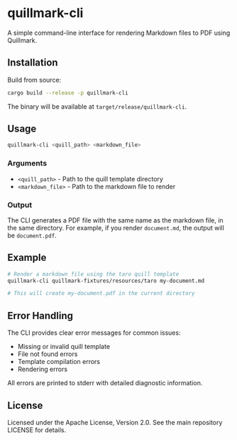 # quillmark-cli

A simple command-line interface for rendering Markdown files to PDF using Quillmark.

## Installation

Build from source:

```bash
cargo build --release -p quillmark-cli
```

The binary will be available at `target/release/quillmark-cli`.

## Usage

```bash
quillmark-cli <quill_path> <markdown_file>
```

### Arguments

- `<quill_path>` - Path to the quill template directory
- `<markdown_file>` - Path to the markdown file to render

### Output

The CLI generates a PDF file with the same name as the markdown file, in the same directory.
For example, if you render `document.md`, the output will be `document.pdf`.

## Example

```bash
# Render a markdown file using the taro quill template
quillmark-cli quillmark-fixtures/resources/taro my-document.md

# This will create my-document.pdf in the current directory
```

## Error Handling

The CLI provides clear error messages for common issues:

- Missing or invalid quill template
- File not found errors
- Template compilation errors
- Rendering errors

All errors are printed to stderr with detailed diagnostic information.

## License

Licensed under the Apache License, Version 2.0. See the main repository LICENSE for details.
